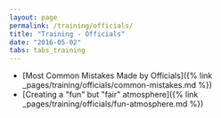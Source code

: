 ```yaml
---
layout: page
permalink: /training/officials/
title: "Training - Officials"
date: "2016-05-02"
tabs: tabs_training
---
```


* [Most Common Mistakes Made by Officials]({% link _pages/training/officials/common-mistakes.md %})
* [Creating a "fun" but "fair" atmosphere]({% link _pages/training/officials/fun-atmosphere.md %})
